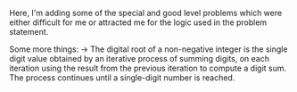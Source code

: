 Here, I'm adding some of the special and good level problems which were either difficult for me or attracted me for the logic used in the problem statement.

Some more things:
-> The digital root of a non-negative integer is the single digit value obtained by an iterative process of summing digits, on each iteration using the result from the previous iteration to compute a digit sum. The process continues until a single-digit number is reached.
